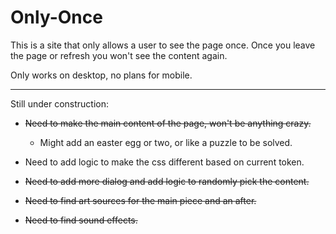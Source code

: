 # Only-Once
This is a site that only allows a user to see the page once. Once you leave the page or refresh you won't see the content again.

Only works on desktop, no plans for mobile.
_______________________________
Still under construction:
- ~~Need to make the main content of the page, won't be anything crazy.~~
  - Might add an easter egg or two, or like a puzzle to be solved.
- Need to add logic to make the css different based on current token.
- ~~Need to add more dialog and add logic to randomly pick the content.~~

- ~~Need to find art sources for the main piece and an after.~~
- ~~Need to find sound effects.~~
